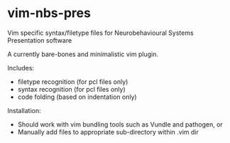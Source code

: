 # vim-nbs-pres
Vim specific syntax/filetype files for Neurobehavioural Systems Presentation software

A currently bare-bones and minimalistic vim plugin.

Includes:
* filetype recognition (for pcl files only)
* syntax recognition (for pcl files only)
* code folding (based on indentation only)

Installation:
* Should work with vim bundling tools such as Vundle and pathogen, or
* Manually add files to appropriate sub-directory within .vim dir

